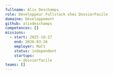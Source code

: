 ```yaml
---
fullname: Alix Deschamps
role: Développeur Fullstack chez DossierFacile
domaine: Développement
github: alixdeschamps
competences: []
missions:
  - start: 2025-10-27
    end: 2026-03-26
    employer: Malt
    status: independent
    startups:
      - dossierfacile
teams: []
---
```

